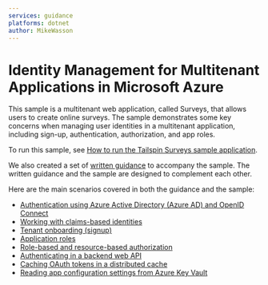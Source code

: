 ```yaml
---
services: guidance
platforms: dotnet
author: MikeWasson
---
```


# Identity Management for Multitenant Applications in Microsoft Azure

This sample is a multitenant web application, called Surveys, that allows users to create online surveys. The sample demonstrates some key concerns when managing user identities in a multitenant application, including sign-up, authentication, authorization, and app roles.

To run this sample, see [How to run the Tailspin Surveys sample application][running-the-app].

We also created a set of [written guidance][guidance] to accompany the sample. The written guidance and the sample are designed to complement each other.

Here are the main scenarios covered in both the guidance and the sample:

- [Authentication using Azure Active Directory (Azure AD) and OpenID Connect][authn]
- [Working with claims-based identities][claims]
- [Tenant onboarding (signup)][signup]
- [Application roles][app-roles]
- [Role-based and resource-based authorization][authz]
- [Authenticating in a backend web API][web-api]
- [Caching OAuth tokens in a distributed cache][token-cache]
- [Reading app configuration settings from Azure Key Vault][key-vault]  

<!-- links -->

[guidance]: https://azure.microsoft.com/documentation/articles/guidance-multitenant-identity
[authn]: https://azure.microsoft.com/documentation/articles/guidance-multitenant-identity-authenticate
[claims]: https://azure.microsoft.com/documentation/articles/guidance-multitenant-identity-claims
[signup]: https://azure.microsoft.com/documentation/articles/guidance-multitenant-identity-signup
[authz]: https://azure.microsoft.com/documentation/articles/guidance-multitenant-identity-authorize
[app-roles]: https://azure.microsoft.com/documentation/articles/guidance-multitenant-identity-app-roles
[token-cache]: https://azure.microsoft.com/documentation/articles/guidance-multitenant-identity-token-cache
[web-api]: https://azure.microsoft.com/documentation/articles/guidance-multitenant-identity-web-api
[key-vault]: https://azure.microsoft.com/documentation/articles/guidance-multitenant-identity-key-vault
[running-the-app]: docs/running-the-app.md
